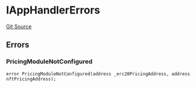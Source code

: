 # IAppHandlerErrors
[Git Source](https://github.com/thrackle-io/tron/blob/13349942d6b36cb5b881624be044b28167a194cf/src/common/IErrors.sol)


## Errors
### PricingModuleNotConfigured

```solidity
error PricingModuleNotConfigured(address _erc20PricingAddress, address nftPricingAddress);
```

